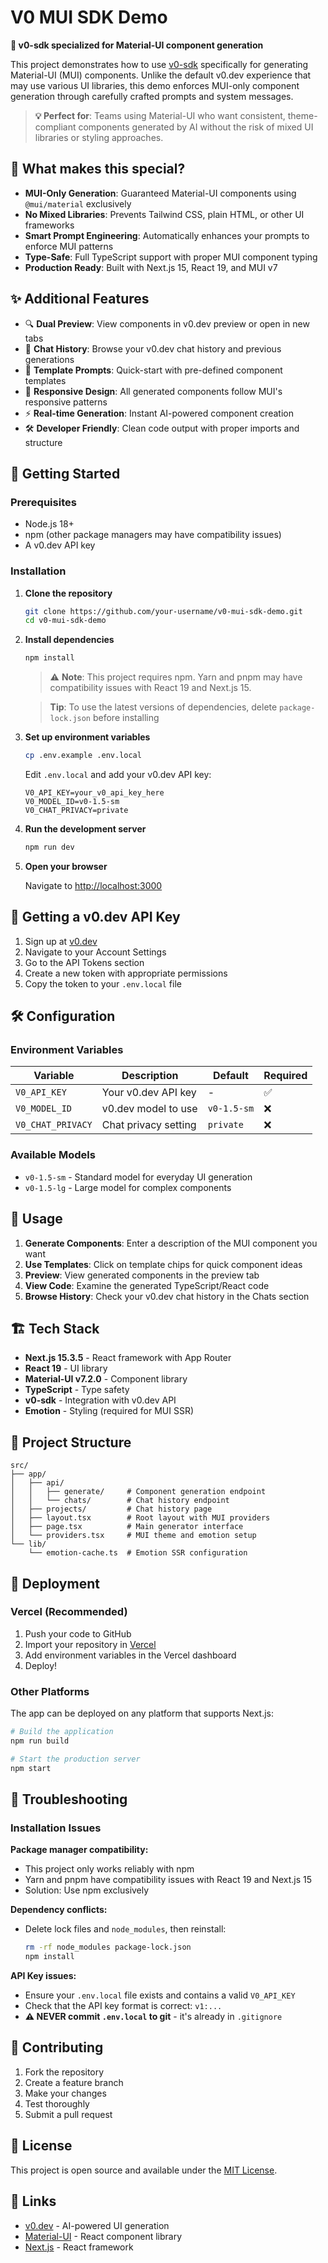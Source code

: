 # V0 MUI SDK Demo

**🎯 v0-sdk specialized for Material-UI component generation**

This project demonstrates how to use [v0-sdk](https://www.npmjs.com/package/v0-sdk) specifically for generating Material-UI (MUI) components. Unlike the default v0.dev experience that may use various UI libraries, this demo enforces MUI-only component generation through carefully crafted prompts and system messages.

> **💡 Perfect for**: Teams using Material-UI who want consistent, theme-compliant components generated by AI without the risk of mixed UI libraries or styling approaches.

## 🚀 What makes this special?

- **MUI-Only Generation**: Guaranteed Material-UI components using `@mui/material` exclusively
- **No Mixed Libraries**: Prevents Tailwind CSS, plain HTML, or other UI frameworks
- **Smart Prompt Engineering**: Automatically enhances your prompts to enforce MUI patterns
- **Type-Safe**: Full TypeScript support with proper MUI component typing
- **Production Ready**: Built with Next.js 15, React 19, and MUI v7

## ✨ Additional Features

- 🔍 **Dual Preview**: View components in v0.dev preview or open in new tabs
- 📁 **Chat History**: Browse your v0.dev chat history and previous generations
- 🎯 **Template Prompts**: Quick-start with pre-defined component templates
- 📱 **Responsive Design**: All generated components follow MUI's responsive patterns
- ⚡ **Real-time Generation**: Instant AI-powered component creation
- 🛠️ **Developer Friendly**: Clean code output with proper imports and structure

## 🚀 Getting Started

### Prerequisites

- Node.js 18+ 
- npm (other package managers may have compatibility issues)
- A v0.dev API key

### Installation

1. **Clone the repository**
   ```bash
   git clone https://github.com/your-username/v0-mui-sdk-demo.git
   cd v0-mui-sdk-demo
   ```

2. **Install dependencies**
   
   ```bash
   npm install
   ```
   
   > ⚠️ **Note**: This project requires npm. Yarn and pnpm may have compatibility issues with React 19 and Next.js 15.
   
   > **Tip**: To use the latest versions of dependencies, delete `package-lock.json` before installing

3. **Set up environment variables**
   ```bash
   cp .env.example .env.local
   ```
   
   Edit `.env.local` and add your v0.dev API key:
   ```env
   V0_API_KEY=your_v0_api_key_here
   V0_MODEL_ID=v0-1.5-sm
   V0_CHAT_PRIVACY=private
   ```

4. **Run the development server**
   
   ```bash
   npm run dev
   ```

5. **Open your browser**
   
   Navigate to [http://localhost:3000](http://localhost:3000)

## 🔑 Getting a v0.dev API Key

1. Sign up at [v0.dev](https://v0.dev)
2. Navigate to your Account Settings
3. Go to the API Tokens section
4. Create a new token with appropriate permissions
5. Copy the token to your `.env.local` file

## 🛠️ Configuration

### Environment Variables

| Variable | Description | Default | Required |
|----------|-------------|---------|----------|
| `V0_API_KEY` | Your v0.dev API key | - | ✅ |
| `V0_MODEL_ID` | v0.dev model to use | `v0-1.5-sm` | ❌ |
| `V0_CHAT_PRIVACY` | Chat privacy setting | `private` | ❌ |

### Available Models

- `v0-1.5-sm` - Standard model for everyday UI generation
- `v0-1.5-lg` - Large model for complex components

## 🎯 Usage

1. **Generate Components**: Enter a description of the MUI component you want
2. **Use Templates**: Click on template chips for quick component ideas
3. **Preview**: View generated components in the preview tab
4. **View Code**: Examine the generated TypeScript/React code
5. **Browse History**: Check your v0.dev chat history in the Chats section

## 🏗️ Tech Stack

- **Next.js 15.3.5** - React framework with App Router
- **React 19** - UI library
- **Material-UI v7.2.0** - Component library
- **TypeScript** - Type safety
- **v0-sdk** - Integration with v0.dev API
- **Emotion** - Styling (required for MUI SSR)

## 📁 Project Structure

```
src/
├── app/
│   ├── api/
│   │   ├── generate/     # Component generation endpoint
│   │   └── chats/        # Chat history endpoint
│   ├── projects/         # Chat history page
│   ├── layout.tsx        # Root layout with MUI providers
│   ├── page.tsx          # Main generator interface
│   └── providers.tsx     # MUI theme and emotion setup
└── lib/
    └── emotion-cache.ts  # Emotion SSR configuration
```

## 🚀 Deployment

### Vercel (Recommended)

1. Push your code to GitHub
2. Import your repository in [Vercel](https://vercel.com)
3. Add environment variables in the Vercel dashboard
4. Deploy!

### Other Platforms

The app can be deployed on any platform that supports Next.js:

```bash
# Build the application
npm run build

# Start the production server
npm start
```

## 🔧 Troubleshooting

### Installation Issues

**Package manager compatibility:**
- This project only works reliably with npm
- Yarn and pnpm have compatibility issues with React 19 and Next.js 15
- Solution: Use npm exclusively

**Dependency conflicts:**
- Delete lock files and `node_modules`, then reinstall:
  ```bash
  rm -rf node_modules package-lock.json
  npm install
  ```

**API Key issues:**
- Ensure your `.env.local` file exists and contains a valid `V0_API_KEY`
- Check that the API key format is correct: `v1:...`
- **⚠️ NEVER commit `.env.local` to git** - it's already in `.gitignore`

## 🤝 Contributing

1. Fork the repository
2. Create a feature branch
3. Make your changes
4. Test thoroughly
5. Submit a pull request

## 📄 License

This project is open source and available under the [MIT License](LICENSE).

## 🔗 Links

- [v0.dev](https://v0.dev) - AI-powered UI generation
- [Material-UI](https://mui.com) - React component library
- [Next.js](https://nextjs.org) - React framework
